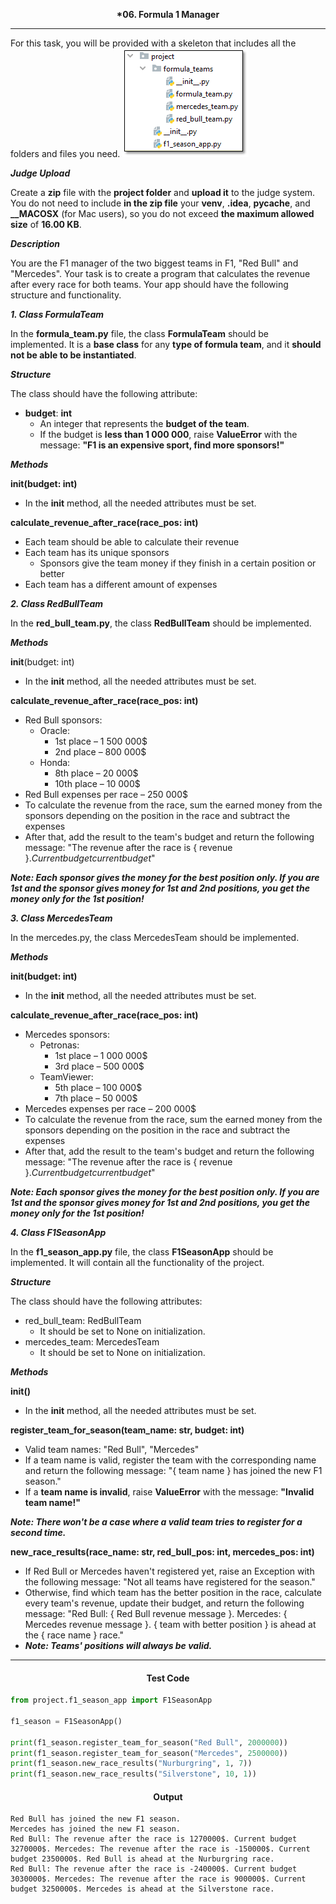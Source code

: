 <p align="center">
<strong>
*06. Formula 1 Manager
</strong>
</p>

________________________________________________________

<p align="left">

For this task, you will be provided with a skeleton that includes all the folders and files you need.
![Picture2.png](Picture2.png)

_**Judge Upload**_

Create a **zip** file with the **project folder** and **upload it** to the judge system.
You do not need to include **in the zip file** your **venv**, **.idea**, **pycache**, and **__MACOSX** (for Mac users),
so you do not exceed **the maximum allowed size** of **16.00 KB**.

_**Description**_

You are the F1 manager of the two biggest teams in F1, "Red Bull" and "Mercedes". Your task is to create a program that
calculates the revenue after every race for both teams. Your app should have the following structure and functionality.

_**1. Class FormulaTeam**_

In the **formula_team.py** file, the class **FormulaTeam** should be implemented. It is a **base class** for any **type
of formula team**, and it **should not be able to be instantiated**.

**_Structure_**

The class should have the following attribute:

- **budget**: **int**
    - An integer that represents the **budget of the team**.
    - If the budget is **less than 1 000 000**, raise **ValueError** with the message: **"F1 is an expensive sport, find
      more sponsors!"**

_**Methods**_

**__init__(budget: int)**

- In the **__init__** method, all the needed attributes must be set.

**calculate_revenue_after_race(race_pos: int)**

- Each team should be able to calculate their revenue
- Each team has its unique sponsors
    - Sponsors give the team money if they finish in a certain position or better
- Each team has a different amount of expenses

_**2. Class RedBullTeam**_

In the **red_bull_team.py**, the class **RedBullTeam** should be implemented.

_**Methods**_

__init__(budget: int)

- In the __init__ method, all the needed attributes must be set.

**calculate_revenue_after_race(race_pos: int)**

- Red Bull sponsors:
    - Oracle:
        - 1st place – 1 500 000$
        - 2nd place – 800 000$
    - Honda:
        - 8th place – 20 000$
        - 10th place – 10 000$
- Red Bull expenses per race – 250 000$
- To calculate the revenue from the race, sum the earned money from the sponsors depending on the position in the race
  and subtract the expenses
- After that, add the result to the team's budget and return the following message: "The revenue after thе race is {
  revenue }$. Current budget { current budget }$"

_**Note: Each sponsor gives the money for the best position only. If you are 1st and the sponsor gives money for 1st and
2nd positions, you get the money only for the 1st position!**_

_**3. Class MercedesTeam**_

In the mercedes.py, the class MercedesTeam should be implemented.

_**Methods**_

**__init__(budget: int)**

- In the __init__ method, all the needed attributes must be set.

**calculate_revenue_after_race(race_pos: int)**

- Mercedes sponsors:
    - Petronas:
        - 1st place – 1 000 000$
        - 3rd place – 500 000$
    - TeamViewer:
        - 5th place – 100 000$
        - 7th place – 50 000$
- Mercedes expenses per race – 200 000$
- To calculate the revenue from the race, sum the earned money from the sponsors depending on the position in the race
  and subtract the expenses
- After that, add the result to the team's budget and return the following message: "The revenue after thе race is {
  revenue }$. Current budget { current budget }$"

_**Note: Each sponsor gives the money for the best position only. If you are 1st and the sponsor gives money for 1st and
2nd positions, you get the money only for the 1st position!**_

_**4. Class F1SeasonApp**_

In the **f1_season_app.py** file, the class **F1SeasonApp** should be implemented. It will contain all the functionality
of the project.

**_Structure_**

The class should have the following attributes:

- red_bull_team: RedBullTeam
    - It should be set to None on initialization.
- mercedes_team: MercedesTeam
    - It should be set to None on initialization.

_**Methods**_

**__init__()**

- In the __init__ method, all the needed attributes must be set.

**register_team_for_season(team_name: str, budget: int)**

- Valid team names: "Red Bull", "Mercedes"
- If a team name is valid, register the team with the corresponding name and return the following message:
  "{ team name } has joined the new F1 season."
- If a **team name is invalid**, raise **ValueError** with the message: **"Invalid team name!"**

_**Note: There won't be a case where a valid team tries to register for a second time.**_

**new_race_results(race_name: str, red_bull_pos: int, mercedes_pos: int)**

- If Red Bull or Mercedes haven't registered yet, raise an Exception with the following message: "Not all teams have
  registered for the season."
- Otherwise, find which team has the better position in the race, calculate every team's revenue, update their budget,
  and return the following message: "Red Bull: { Red Bull revenue message }. Mercedes: { Mercedes revenue message }. {
  team with better position } is ahead at the { race name } race."
- **_Note: Teams' positions will always be valid._**

</p>

_____________________________________________________________

<h4 align="center">Test Code</h4>

```Python
from project.f1_season_app import F1SeasonApp

f1_season = F1SeasonApp()

print(f1_season.register_team_for_season("Red Bull", 2000000))
print(f1_season.register_team_for_season("Mercedes", 2500000))
print(f1_season.new_race_results("Nurburgring", 1, 7))
print(f1_season.new_race_results("Silverstone", 10, 1))
```

<h4 align="center">Output</h4>

```
Red Bull has joined the new F1 season.
Mercedes has joined the new F1 season.
Red Bull: The revenue after the race is 1270000$. Current budget 3270000$. Mercedes: The revenue after the race is -150000$. Current budget 2350000$. Red Bull is ahead at the Nurburgring race.
Red Bull: The revenue after the race is -240000$. Current budget 3030000$. Mercedes: The revenue after the race is 900000$. Current budget 3250000$. Mercedes is ahead at the Silverstone race.
```